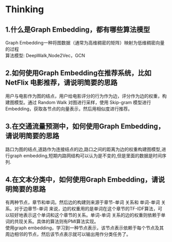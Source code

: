 # Thinking
## 1.什么是Graph Embedding，都有哪些算法模型
Graph Embedding一种将图数据（通常为高维稠密的矩阵）映射为低维稠密向量的过程  
算法模型: DeepWalk,Node2Vec，GCN
## 2.如何使用Graph Embedding在推荐系统，比如NetFlix 电影推荐，请说明简要的思路
用户与电影作为图的结点，用户给电影评分的行为作为边，评分作为边的权重，构建图模型。通过 Random Walk 对图进行采样，使用 Skip-gram 模型进行 Embedding，获取各节点的向量表示，然后用相似度进行推荐。
## 3.在交通流量预测中，如何使用Graph Embedding，请说明简要的思路
路口为图的结点,道路作为连接结点的边,路口之间的距离为边的权重构建图模型,进行graph embedding,短期内路网结构可以认为是不变的,但是里面的数据是时间序列.
## 4.在文本分类中，如何使用Graph Embedding，请说明简要的思路
有两种节点，章节和单词。然后边的构建则来源于章节-单词 关系和 单词-单词 关系。对于边章节-单词 来说，边的权重用的是单词在这个章节的TF-IDF算法，可以较好地表示这个单词和这个章节的关系。单词-单词 关系的边的权重则依赖于单词的共现关系。具体的算法则有PMI算法实现。  
使用graph embedding，学习到一种节点表示，该节点表示依赖于每个节点及其周边相邻的节点，然后该节点表示就可以输出用作分类任务了。